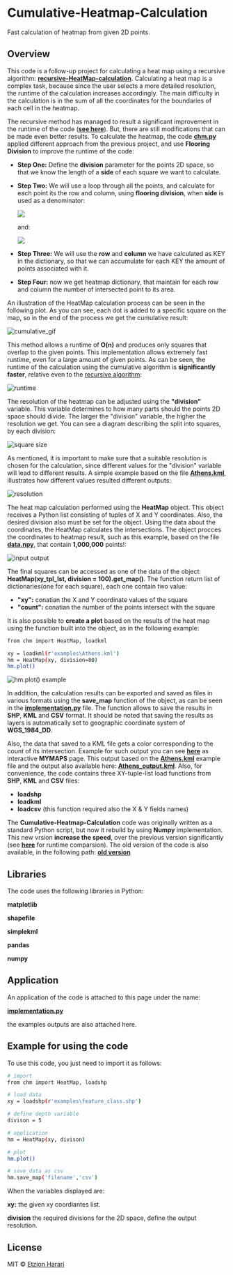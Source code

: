 # Cumulative-Heatmap-Calculation
Fast calculation of heatmap from given 2D points.

## Overview
This code is a follow-up project for calculating a heat map using a recursive algorithm: [**recursive-HeatMap-calculation**](https://github.com/EtzionR/recursive-HeatMap-calculation). Calculating a heat map is a complex task, because since the user selects a more detailed resolution, the runtime of the calculation increases accordingly. The main difficulty in the calculation is in the sum of all the coordinates for the boundaries of each cell in the heatmap. 

The recursive method has managed to result a significant improvement in the runtime of the code ([**see here**](https://github.com/EtzionR/recursive-HeatMap-calculation/blob/master/Pictures/compare.png)). But, there are still modifications that can be made even better results. To calculate the heatmap, the code [**chm.py**]( https://github.com/EtzionR/cumulative-HeatMap-calculation/blob/master/chm.py) applied different approach from the previous project, and use **Flooring Division** to improve the runtime of the code:

-	**Step One:** Define the **division** parameter for the points 2D space, so that we know the length of a **side** of each square we want to calculate.
-	**Step Two:** We will use a loop through all the points, and calculate for each point its the row and column, using **flooring division**, when **side** is used as a denominator:

    <img src="https://render.githubusercontent.com/render/math?math=col_{i} = {(x_{i}-min(x))//side}">
    
    and: 
    
    <img src="https://render.githubusercontent.com/render/math?math=row_{i} = {(y_{i}-min(y))//side}">
    
-	**Step Three:** We will use the **row** and **column** we have calculated as KEY in the dictionary, so that we can accumulate for each KEY the amount of points associated with it.
-	**Step Four:** now we get heatmap dictionary, that maintain for each row and column the number of intersected point to its area.

An illustration of the HeatMap calculation process can be seen in the following plot. As you can see, each dot is added to a specific square on the map, so in the end of the process we get the cumulative result:

![cumulative_gif](https://github.com/EtzionR/cumulative-heatmap-calculation/blob/main/Pictures/cum_1.gif)

This method allows a runtime of **O(n)** and produces only squares that overlap to the given points. This implementation allows extremely fast runtime, even for a large amount of given points. As can be seen, the runtime of the calculation using the cumulative algorithm is **significantly faster**, relative even to the [recursive algorithm]((https://github.com/EtzionR/recursive-HeatMap-calculation)):

![runtime](https://github.com/EtzionR/cumulative-heatmap-calculation/blob/main/Pictures/compare_.png)

The resolution of the heatmap can be adjusted using the **"division"** variable. This variable determines to how many parts should the points 2D space should divide. The larger the "division" variable, the higher the resolution we get. You can see a diagram describing the split into squares, by each division:

![square size](https://github.com/EtzionR/cumulative-heatmap-calculation/blob/main/Pictures/square_divisions.gif)

As mentioned, it is important to make sure that a suitable resolution is chosen for the calculation, since different values for the "division" variable will lead to different results. A simple example based on the file [**Athens.kml**](https://github.com/EtzionR/cumulative-heatmap-calculation/blob/main/examples/Athens.kml), illustrates how different values resulted different outputs:

![resolution](https://github.com/EtzionR/cumulative-heatmap-calculation/blob/main/Pictures/athena_resolution.gif)

The heat map calculation performed using the **HeatMap** object. This object receives a Python list consisting of tuples of X and Y coordinates. Also, the desired division also must be set for the object. Using the data about the coordinates, the HeatMap calculates the intersections. The object procces the coordinates to heatmap result, such as this example, based on the file [**data.npy**](https://github.com/EtzionR/cumulative-heatmap-calculation/blob/main/examples/data.npy), that contain **1,000,000** points!:

![input output](https://github.com/EtzionR/cumulative-heatmap-calculation/blob/main/Pictures/process.png)

The final squares can be accessed as one of the data of the object: **HeatMap(xy_tpl_lst, division = 100).get_map()**. The function return list of dictionaries(one for each square), each one contain two value:
-	**"xy":** conatian the X and Y coordinate values of the square
-	**"count":** conatian the number of the points intersect with the square

It is also possible to **create a plot** based on the results of the heat map using the function built into the object, as in the following example:
``` sh
from chm import HeatMap, loadkml

xy = loadkml(r'examples\Athens.kml')
hm = HeatMap(xy, division=80)
hm.plot()
```
![hm.plot() example](https://github.com/EtzionR/cumulative-heatmap-calculation/blob/main/Pictures/HeatMap_Output_division%3D80_number_of_points%3D9765.png)

In addition, the calculation results can be exported and saved as files in various formats using the **save_map** function of the object, as can be seen in the [**implementation.py**](https://github.com/EtzionR/cumulative-heatmap-calculation/blob/master/implementation.py) file. The function allows to save the results in **SHP**, **KML** and **CSV** format. It should be noted that saving the results as layers is automatically set to  geographic coordinate system of **WGS_1984_DD**. 

Also, the data that saved to a KML file gets a color corresponding to the count of its intersection. Example for such output you can see [**here**](https://www.google.com/maps/d/viewer?mid=1zAMW79kdV6ZvRfsQWNh6QpkEIt3bBYu0&usp=sharing) as interactive **MYMAPS** page. This output based on the [**Athens.kml**](https://github.com/EtzionR/cumulative-heatmap-calculation/blob/main/examples/Athens.kml) example file and the output also available here: [**Athens_output.kml**](https://github.com/EtzionR/cumulative-heatmap-calculation/blob/main/output/Athens_output.kml). Also, for convenience, the code contains three XY-tuple-list load functions from **SHP**, **KML** and **CSV** files:
- **loadshp**
- **loadkml**
- **loadcsv**    (this function required also the X & Y fields names)

The **Cumulative-Heatmap-Calculation** code was originally written as a standard Python script, but now it rebuild by using **Numpy** implementation. This new vrsion **increase the speed**, over the previous version significantly (see [**here**](https://github.com/EtzionR/cumulative-heatmap-calculation/blob/main/Pictures/compare_.png) for runtime comparsion). The old version of the code is also available, in the following path: [**old version**](https://github.com/EtzionR/cumulative-heatmap-calculation/blob/main/old_version/cumulative_heatmap.py)

## Libraries
The code uses the following libraries in Python:

**matplotlib**

**shapefile**

**simplekml**

**pandas**

**numpy**

## Application
An application of the code is attached to this page under the name: 

[**implementation.py**](https://github.com/EtzionR/cumulative-heatmap-calculation/blob/master/implementation.py)

the examples outputs are also attached here.

## Example for using the code
To use this code, you just need to import it as follows:
``` sh
# import
from chm import HeatMap, loadshp

# load data
xy = loadshp(r'examples\feature_class.shp')

# define depth variable
divison = 5

# application
hm = HeatMap(xy, divison)

# plot
hm.plot()

# save data as csv
hm.save_map('filename','csv')
```

When the variables displayed are:

**xy:** the given xy coordiantes list.

**division** the required divisions for the 2D space, define the output resolution.


## License
MIT © [Etzion Harari](https://github.com/EtzionR)
